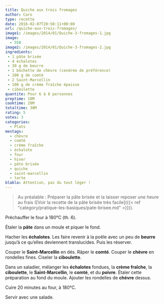 ```yaml
---
title: Quiche aux trois fromages
author: Caro
type: recette
date: 2016-02-07T20:50:11+00:00
url: /quiche-aux-trois-fromages/
image1: /images/2014/01/Quiche-3-fromages-1.jpg
image:
  - 550
image2: /images/2014/01/Quiche-3-fromages-2.jpg
ingredients:
 - 1 pâte brisée
 - 4 échalotes
 - 30 g de beurre
 - 1 bûchette de chèvre (cendrée de préférence)
 - 100 g de comté
 - 2 Saint-Marcellin
 - 100 g de crème fraîche épaisse
 - ciboulette
quantite: Pour 6 à 8 personnes
preptime: 10M
cooktime: 20M
totaltime: 30M
rating: 5
votes: 3
categories:
  - Plats
mestags:
  - chèvre
  - comté
  - crème fraîche
  - échalote
  - four
  - hiver
  - pâte brisée
  - quiche
  - saint-marcellin
  - tarte
blabla: Attention, pas du tout léger !
---
```

> Au préalable : Préparer la pâte brisée et la laisser reposer une heure au frais ([Voir la recette de la pâte brisée très facile]({{< ref "category/pratique-les-basiques/pate-brisee.md" >}})).

Préchauffer le four à 180°C (th. 6).

Étaler la **pâte** dans un moule et piquer le fond.

Hacher les **échalotes**. Les faire revenir à la poêle avec un peu de **beurre** jusqu&rsquo;à ce qu&rsquo;elles deviennent translucides. Puis les réserver.

Couper le **Saint-Marcellin** en dés. Râper le **comté**. Couper le **chèvre** en rondelles fines. Ciseler la **ciboulette**.

Dans un saladier, mélanger les **échalotes** fondues, la **crème fraîche**, la **ciboulette**, le **Saint-Marcellin**, le **comté**, et du **poivre**. Étaler cette préparation au fond du moule. Ajouter les rondelles de **chèvre** dessus.

Cuire 20 minutes au four, à 180°C.

Servir avec une salade.

&nbsp;
